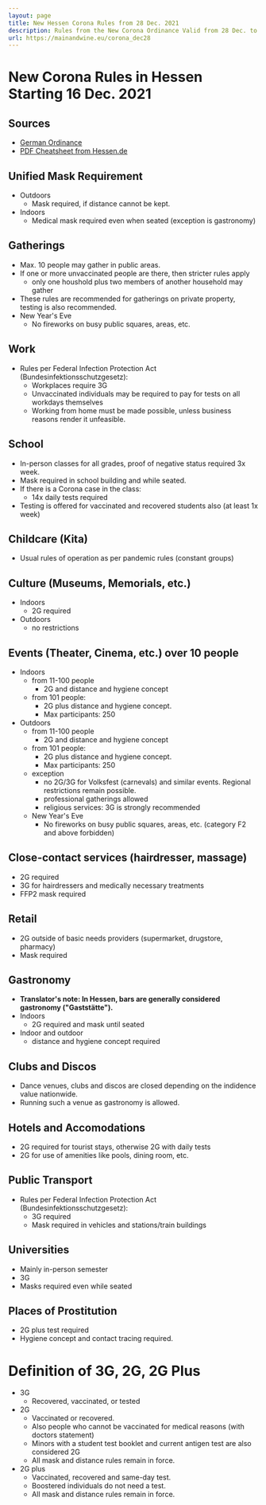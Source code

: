 ```yaml
---
layout: page
title: New Hessen Corona Rules from 28 Dec. 2021
description: Rules from the New Corona Ordinance Valid from 28 Dec. to 13 Jan.
url: https://mainandwine.eu/corona_dec28
--- 
```


# New Corona Rules in Hessen Starting 16 Dec. 2021

## Sources
- [German Ordinance](https://www.hessen.de/sites/hessen.hessen.de/files/2021-12/21-12-28-auslegungshinweise_coschuv.pdf)
- [PDF Cheatsheet from Hessen.de](https://www.hessen.de/sites/hessen.hessen.de/files/2021-12/silvestercorona-regeln_hessen_281221_v2.pdf)

## Unified Mask Requirement
- Outdoors
  - Mask required, if distance cannot be kept.
- Indoors
  - Medical mask required even when seated (exception is gastronomy)

## Gatherings
- Max. 10 people may gather in public areas.
- If one or more unvaccinated people are there, then stricter rules apply
  - only one houshold plus two members of another household may gather
- These rules are recommended for gatherings on private property, testing is also recommended.
- New Year's Eve
  - No fireworks on busy public squares, areas, etc.

## Work
- Rules per Federal Infection Protection Act (Bundesinfektionsschutzgesetz):
  - Workplaces require 3G
  - Unvaccinated individuals may be required to pay for tests on all workdays themselves
  - Working from home must be made possible, unless business reasons render it unfeasible.
  
## School
- In-person classes for all grades, proof of negative status required 3x week.
- Mask required in school building and while seated.
- If there is a Corona case in the class:
  - 14x daily tests required
- Testing is offered for vaccinated and recovered students also (at least 1x week)
  
## Childcare (Kita)
- Usual rules of operation as per pandemic rules (constant groups)

## Culture (Museums, Memorials, etc.)
- Indoors
  - 2G required
- Outdoors
  - no restrictions

## Events (Theater, Cinema, etc.) over 10 people
- Indoors
  - from 11-100 people
    - 2G and distance and hygiene concept
  - from 101 people:
    - 2G plus distance and hygiene concept. 
    - Max participants: 250
- Outdoors
  - from 11-100 people
      - 2G and distance and hygiene concept
  - from 101 people:
    - 2G plus distance and hygiene concept. 
    - Max participants: 250
  - exception
    - no 2G/3G for Volksfest (carnevals) and similar events. Regional restrictions remain possible.
    - professional gatherings allowed
    - religious services: 3G is strongly recommended
  - New Year's Eve
    - No fireworks on busy public squares, areas, etc. (category F2 and above forbidden)

## Close-contact services (hairdresser, massage)
- 2G required
- 3G for hairdressers and medically necessary treatments
- FFP2 mask required

## Retail
- 2G outside of basic needs providers (supermarket, drugstore, pharmacy)
- Mask required

## Gastronomy
- **Translator's note: In Hessen, bars are generally considered gastronomy ("Gaststätte").**
- Indoors
  - 2G required and mask until seated
- Indoor and outdoor
  - distance and hygiene concept required 

## Clubs and Discos
- Dance venues, clubs and discos are closed depending on the indidence value nationwide. 
- Running such a venue as gastronomy is allowed.

## Hotels and Accomodations
- 2G required for tourist stays, otherwise 2G with daily tests
- 2G for use of amenities like pools, dining room, etc.

## Public Transport
- Rules per Federal Infection Protection Act (Bundesinfektionsschutzgesetz):
  - 3G required
  - Mask required in vehicles and stations/train buildings

## Universities
- Mainly in-person semester
- 3G
- Masks required even while seated

## Places of Prostitution
- 2G plus test required
- Hygiene concept and contact tracing required.

# Definition of 3G, 2G, 2G Plus
- 3G
  - Recovered, vaccinated, or tested
- 2G  
  - Vaccinated or recovered.
  - Also people who cannot be vaccinated for medical reasons (with doctors statement)
  - Minors with a student test booklet and current antigen test are also considered 2G
  - All mask and distance rules remain in force.
- 2G plus 
  - Vaccinated, recovered and same-day test. 
  - Boostered individuals do not need a test.
  - All mask and distance rules remain in force.
